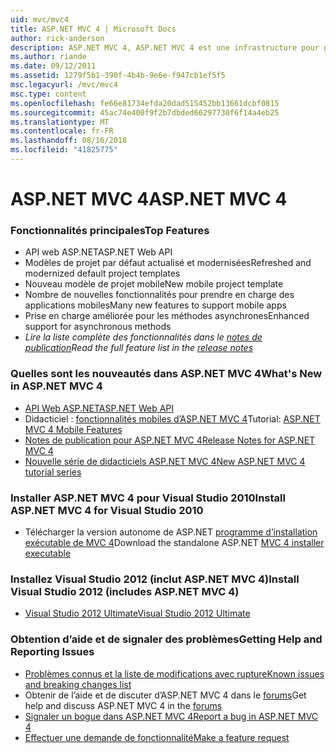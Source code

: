 ```yaml
---
uid: mvc/mvc4
title: ASP.NET MVC 4 | Microsoft Docs
author: rick-anderson
description: ASP.NET MVC 4, ASP.NET MVC 4 est une infrastructure pour générer des applications web évolutive et basée sur des normes à l’aide de modèles de conception bien établis et la puissance de AS....
ms.author: riande
ms.date: 09/12/2011
ms.assetid: 1279f5b1-390f-4b4b-9e6e-f947cb1ef5f5
msc.legacyurl: /mvc/mvc4
msc.type: content
ms.openlocfilehash: fe66e81734efda20dad515452bb13661dcbf0815
ms.sourcegitcommit: 45ac74e400f9f2b7dbded66297730f6f14a4eb25
ms.translationtype: MT
ms.contentlocale: fr-FR
ms.lasthandoff: 08/16/2018
ms.locfileid: "41825775"
---
```

<a name="aspnet-mvc-4"></a><span data-ttu-id="98cf1-103">ASP.NET MVC 4</span><span class="sxs-lookup"><span data-stu-id="98cf1-103">ASP.NET MVC 4</span></span>
====================
### <a name="top-features"></a><span data-ttu-id="98cf1-104">Fonctionnalités principales</span><span class="sxs-lookup"><span data-stu-id="98cf1-104">Top Features</span></span>

- <span data-ttu-id="98cf1-105">API web ASP.NET</span><span class="sxs-lookup"><span data-stu-id="98cf1-105">ASP.NET Web API</span></span>
- <span data-ttu-id="98cf1-106">Modèles de projet par défaut actualisé et modernisées</span><span class="sxs-lookup"><span data-stu-id="98cf1-106">Refreshed and modernized default project templates</span></span>
- <span data-ttu-id="98cf1-107">Nouveau modèle de projet mobile</span><span class="sxs-lookup"><span data-stu-id="98cf1-107">New mobile project template</span></span>
- <span data-ttu-id="98cf1-108">Nombre de nouvelles fonctionnalités pour prendre en charge des applications mobiles</span><span class="sxs-lookup"><span data-stu-id="98cf1-108">Many new features to support mobile apps</span></span>
- <span data-ttu-id="98cf1-109">Prise en charge améliorée pour les méthodes asynchrones</span><span class="sxs-lookup"><span data-stu-id="98cf1-109">Enhanced support for asynchronous methods</span></span>
- <span data-ttu-id="98cf1-110">*Lire la liste complète des fonctionnalités dans le [notes de publication](../whitepapers/mvc4-release-notes.md)*</span><span class="sxs-lookup"><span data-stu-id="98cf1-110">*Read the full feature list in the [release notes](../whitepapers/mvc4-release-notes.md)*</span></span>


### <a name="whats-new-in-aspnet-mvc-4"></a><span data-ttu-id="98cf1-111">Quelles sont les nouveautés dans ASP.NET MVC 4</span><span class="sxs-lookup"><span data-stu-id="98cf1-111">What's New in ASP.NET MVC 4</span></span>

- [<span data-ttu-id="98cf1-112">API Web ASP.NET</span><span class="sxs-lookup"><span data-stu-id="98cf1-112">ASP.NET Web API</span></span>](../web-api/index.md)
- <span data-ttu-id="98cf1-113">Didacticiel : [fonctionnalités mobiles d’ASP.NET MVC 4](overview/older-versions/aspnet-mvc-4-mobile-features.md)</span><span class="sxs-lookup"><span data-stu-id="98cf1-113">Tutorial: [ASP.NET MVC 4 Mobile Features](overview/older-versions/aspnet-mvc-4-mobile-features.md)</span></span>
- [<span data-ttu-id="98cf1-114">Notes de publication pour ASP.NET MVC 4</span><span class="sxs-lookup"><span data-stu-id="98cf1-114">Release Notes for ASP.NET MVC 4</span></span>](../whitepapers/mvc4-release-notes.md)
- [<span data-ttu-id="98cf1-115">Nouvelle série de didacticiels ASP.NET MVC 4</span><span class="sxs-lookup"><span data-stu-id="98cf1-115">New ASP.NET MVC 4 tutorial series</span></span>](overview/older-versions/getting-started-with-aspnet-mvc4/intro-to-aspnet-mvc-4.md)


### <a name="install-aspnet-mvc-4-for-visual-studio-2010"></a><span data-ttu-id="98cf1-116">Installer ASP.NET MVC 4 pour Visual Studio 2010</span><span class="sxs-lookup"><span data-stu-id="98cf1-116">Install ASP.NET MVC 4 for Visual Studio 2010</span></span>

- <span data-ttu-id="98cf1-117">Télécharger la version autonome de ASP.NET [programme d’installation exécutable de MVC 4](https://www.microsoft.com/download/details.aspx?id=30683)</span><span class="sxs-lookup"><span data-stu-id="98cf1-117">Download the standalone ASP.NET [MVC 4 installer executable](https://www.microsoft.com/download/details.aspx?id=30683)</span></span>


### <a name="install-visual-studio-2012-includes-aspnet-mvc-4"></a><span data-ttu-id="98cf1-118">Installez Visual Studio 2012 (inclut ASP.NET MVC 4)</span><span class="sxs-lookup"><span data-stu-id="98cf1-118">Install Visual Studio 2012 (includes ASP.NET MVC 4)</span></span>

- [<span data-ttu-id="98cf1-119">Visual Studio 2012 Ultimate</span><span class="sxs-lookup"><span data-stu-id="98cf1-119">Visual Studio 2012 Ultimate</span></span>](https://go.microsoft.com/fwlink/?linkid=247148)


### <a name="getting-help-and-reporting-issues"></a><span data-ttu-id="98cf1-120">Obtention d’aide et de signaler des problèmes</span><span class="sxs-lookup"><span data-stu-id="98cf1-120">Getting Help and Reporting Issues</span></span>

- [<span data-ttu-id="98cf1-121">Problèmes connus et la liste de modifications avec rupture</span><span class="sxs-lookup"><span data-stu-id="98cf1-121">Known issues and breaking changes list</span></span>](../whitepapers/mvc4-release-notes.md#_Toc303253815)
- <span data-ttu-id="98cf1-122">Obtenir de l’aide et de discuter d’ASP.NET MVC 4 dans le [forums](https://forums.asp.net/1146.aspx)</span><span class="sxs-lookup"><span data-stu-id="98cf1-122">Get help and discuss ASP.NET MVC 4 in the [forums](https://forums.asp.net/1146.aspx)</span></span>
- [<span data-ttu-id="98cf1-123">Signaler un bogue dans ASP.NET MVC 4</span><span class="sxs-lookup"><span data-stu-id="98cf1-123">Report a bug in ASP.NET MVC 4</span></span>](https://github.com/aspnet/AspNetWebStack/issues)
- [<span data-ttu-id="98cf1-124">Effectuer une demande de fonctionnalité</span><span class="sxs-lookup"><span data-stu-id="98cf1-124">Make a feature request</span></span>](http://aspnet.uservoice.com/forums/41201-asp-net-mvc)
